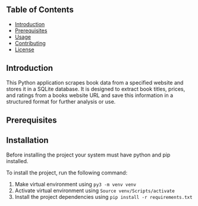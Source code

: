 ## Table of Contents

- [Introduction](#introduction)
- [Prerequisites](#prerequisites)
- [Usage](#usage)
- [Contributing](#contributing)
- [License](#license)

## Introduction
This Python application scrapes book data from a specified website and stores it in a SQLite database. It is designed to extract book titles, prices, and ratings from a books website URL and save this information in a structured format for further analysis or use.


## Prerequisites


## Installation
Before installing the project your system must have python and pip installed.

To install the project, run the following command:
1. Make virtual environment using `py3 -m venv venv`
2. Activate virtual environment using `Source venv/Scripts/activate`
3. Install the project dependencies using `pip install -r requirements.txt`